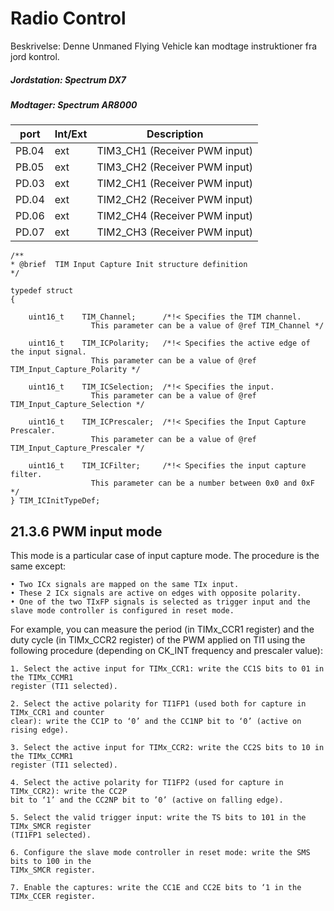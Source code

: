 # Radio Control

Beskrivelse: Denne Unmaned Flying Vehicle kan modtage instruktioner fra jord kontrol.

##### Jordstation: Spectrum DX7
##### Modtager: Spectrum AR8000
| port  | Int/Ext |  Description |
|-------|---------|--------------| 
| PB.04 | ext     | TIM3_CH1 (Receiver PWM input) |
| PB.05 | ext     | TIM3_CH2 (Receiver PWM input) |
| PD.03 | ext | TIM2_CH1 (Receiver PWM input) |
| PD.04 | ext | TIM2_CH2 (Receiver PWM input) |
| PD.06 | ext | TIM2_CH4 (Receiver PWM input) |
| PD.07 | ext | TIM2_CH3 (Receiver PWM input) |

	/** 
	* @brief  TIM Input Capture Init structure definition  
	*/

	typedef struct
	{

		uint16_t	TIM_Channel;      /*!< Specifies the TIM channel.
					  This parameter can be a value of @ref TIM_Channel */

		uint16_t	TIM_ICPolarity;   /*!< Specifies the active edge of the input signal.
					  This parameter can be a value of @ref TIM_Input_Capture_Polarity */

		uint16_t	TIM_ICSelection;  /*!< Specifies the input.
					  This parameter can be a value of @ref TIM_Input_Capture_Selection */

		uint16_t	TIM_ICPrescaler;  /*!< Specifies the Input Capture Prescaler.
					  This parameter can be a value of @ref TIM_Input_Capture_Prescaler */

		uint16_t	TIM_ICFilter;     /*!< Specifies the input capture filter.
					  This parameter can be a number between 0x0 and 0xF */
	} TIM_ICInitTypeDef;

## 21.3.6 PWM input mode
This mode is a particular case of input capture mode. The procedure is the same except:

	• Two ICx signals are mapped on the same TIx input.
	• These 2 ICx signals are active on edges with opposite polarity.
	• One of the two TIxFP signals is selected as trigger input and the slave mode controller is configured in reset mode.


For example, you can measure the period (in TIMx_CCR1 register) and the duty cycle (in TIMx_CCR2 register) of the PWM applied on TI1 using the following procedure (depending on CK_INT frequency and prescaler value):

	1. Select the active input for TIMx_CCR1: write the CC1S bits to 01 in the TIMx_CCMR1
	register (TI1 selected).
	
	2. Select the active polarity for TI1FP1 (used both for capture in TIMx_CCR1 and counter
	clear): write the CC1P to ‘0’ and the CC1NP bit to ‘0’ (active on rising edge).
	
	3. Select the active input for TIMx_CCR2: write the CC2S bits to 10 in the TIMx_CCMR1
	register (TI1 selected).
	
	4. Select the active polarity for TI1FP2 (used for capture in TIMx_CCR2): write the CC2P
	bit to ‘1’ and the CC2NP bit to ’0’ (active on falling edge).
	
	5. Select the valid trigger input: write the TS bits to 101 in the TIMx_SMCR register
	(TI1FP1 selected).
	
	6. Configure the slave mode controller in reset mode: write the SMS bits to 100 in the
	TIMx_SMCR register.
	
	7. Enable the captures: write the CC1E and CC2E bits to ‘1 in the TIMx_CCER register.

